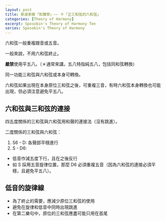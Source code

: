 ```yaml
---
layout: post
title: 斯波索賓「和聲學」—— 十「正三和弦的六和弦」
categories: [Theory of Harmony]
excerpt: Sposobin's Theory of Harmony Ten
series: Sposobin's Theory of Harmony
---
```

六和弦一般重複跟音或五音。

一般來說，不用六和弦終止。

**嚴禁**使用平五八。（＊通常來講，五八特指純五八，包括同和弦轉換）

同一功能三和弦與六和弦或本身可轉換。

六和弦如果出現在本身原位三和弦之後，可重複三音，有時六和弦本身轉換也可能出現，但必須注意避免平五八。

## 六和弦與三和弦的連接

四五度關係的三和弦與六和弦用和聲的連接法（沒有跳進）。

二度關係的三和弦與六和弦：

1. S6 - D: 各聲部平穩進行
2. S - D6:

- 低音作減五度下行，且在之後反行
- 如 S 採用五音旋律位置，那麼 D6 必須重複五音（因為六和弦的連接必須平穩，且避免平五八）。

## 低音的旋律線

- 為了終止的需要，應減少原位三和弦的使用
- 避免在旋律和低音中同時出現跳進
- 在第二樂句中，原位的三和弦應盡可能只用在首尾